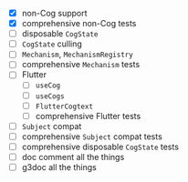 - [x] non-Cog support
- [x] comprehensive non-Cog tests
- [ ] disposable `CogState`
- [ ] `CogState` culling
- [ ] `Mechanism`, `MechanismRegistry`
- [ ] comprehensive `Mechanism` tests
- [ ] Flutter
  - [ ] `useCog`
  - [ ] `useCogs`
  - [ ] `FlutterCogtext`
  - [ ] comprehensive Flutter tests
- [ ] `Subject` compat
- [ ] comprehensive `Subject` compat tests
- [ ] comprehensive disposable `CogState` tests
- [ ] doc comment all the things
- [ ] g3doc all the things